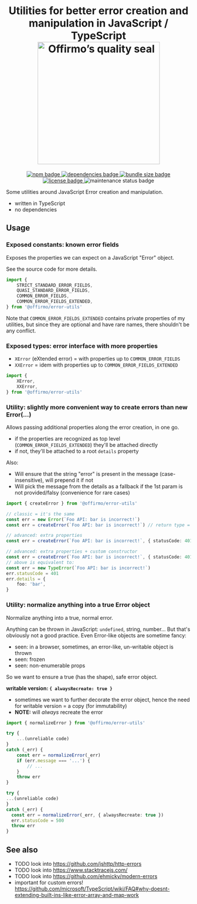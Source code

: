 
<h1 align="center">
	Utilities for better error creation and manipulation in JavaScript / TypeScript<br>
	<a href="https://www.offirmo.net/offirmo-monorepo/0-doc/modules-directory/index.html">
		<img src="https://www.offirmo.net/offirmo-monorepo/public/offirmos_quality_seal.png" alt="Offirmo’s quality seal" width="333">
	</a>
</h1>

<p align="center">
	<a alt="npm package page"
	  href="https://www.npmjs.com/package/@offirmo/error-utils">
		<img alt="npm badge"
		  src="https://img.shields.io/npm/v/@offirmo/error-utils.svg">
	</a>
	<a alt="dependencies analysis"
	  href="https://david-dm.org/offirmo/offirmo-monorepo?path=stack--current%2F2-foundation%2Ferror-utils">
		<img alt="dependencies badge"
		  src="https://img.shields.io/david/offirmo/offirmo-monorepo.svg?path=stack--current%2F2-foundation%2Ferror-utils">
	</a>
	<a alt="bundle size evaluation"
	  href="https://bundlephobia.com/result?p=@offirmo/error-utils">
		<img alt="bundle size badge"
		  src="https://img.shields.io/bundlephobia/minzip/@offirmo/error-utils.svg">
	</a>
	<a alt="license"
	  href="https://unlicense.org/">
		<img alt="license badge"
		  src="https://img.shields.io/badge/license-public_domain-brightgreen.svg">
	</a>
	<img alt="maintenance status badge"
	  src="https://img.shields.io/maintenance/yes/2024.svg">
</p>

Some utilities around JavaScript Error creation and manipulation.
* written in TypeScript
* no dependencies

## Usage

### Exposed constants: known error fields

Exposes the properties we can expect on a JavaScript "Error" object.

See the source code for more details.

```typescript
import {
	STRICT_STANDARD_ERROR_FIELDS,
	QUASI_STANDARD_ERROR_FIELDS,
	COMMON_ERROR_FIELDS,
	COMMON_ERROR_FIELDS_EXTENDED,
} from '@offirmo/error-utils'
```

Note that `COMMON_ERROR_FIELDS_EXTENDED` contains private properties of my utilities,
but since they are optional and have rare names, there shouldn't be any conflict.

### Exposed types: error interface with more properties

* `XError` (eXtended error) = with properties up to `COMMON_ERROR_FIELDS`
* `XXError` = idem with properties up to `COMMON_ERROR_FIELDS_EXTENDED`

```typescript
import {
	XError,
	XXError,
} from '@offirmo/error-utils'
```

### Utility: slightly more convenient way to create errors than new Error(…)

Allows passing additional properties along the error creation, in one go.
* if the properties are recognized as top level (`COMMON_ERROR_FIELDS_EXTENDED`) they'll be attached directly
* if not, they'll be attached to a root `details` property

Also:
* Will ensure that the string "error" is present in the message (case-insensitive), will prepend it if not
* Will pick the message from the details as a fallback if the 1st param is not provided/falsy (convenience for rare cases)

```typescript
import { createError } from '@offirmo/error-utils'

// classic = it's the same
const err = new Error(`Foo API: bar is incorrect!`)
const err = createError(`Foo API: bar is incorrect!`) // return type = XXError

// advanced: extra properties
const err = createError(`Foo API: bar is incorrect!`, { statusCode: 401, foo: 'bar' })

// advanced: extra properties + custom constructor
const err = createError(`Foo API: bar is incorrect!`, { statusCode: 401, foo: 'bar' }, TypeError)
// above is equivalent to:
const err = new TypeError(`Foo API: bar is incorrect!`)
err.statusCode = 401
err.details = {
	foo: 'bar',
}
```

### Utility: normalize anything into a true Error object

Normalize anything into a true, normal error.

Anything can be thrown in JavaScript: `undefined`, string, number...
But that's obviously not a good practice.
Even Error-like objects are sometime fancy:
- seen: in a browser, sometimes, an error-like, un-writable object is thrown
- seen: frozen
- seen: non-enumerable props

So we want to ensure a true (has the shape), safe error object.

**writable version: `{ alwaysRecreate: true }`**
- sometimes we want to further decorate the error object, hence the need for writable version = a copy (for immutability)
- **NOTE:** will *always* recreate the error


```typescript
import { normalizeError } from '@offirmo/error-utils'

try {
	...(unreliable code)
}
catch (_err) {
	const err = normalizeError(_err)
	if (err.message === '...') {
		// ...
	}
	throw err
}

try {
...(unreliable code)
}
catch (_err) {
  const err = normalizeError(_err, { alwaysRecreate: true })
  err.statusCode = 500
  throw err
}
```


## See also
* TODO look into https://github.com/jshttp/http-errors
* TODO look into https://www.stacktracejs.com/
* TODO look into https://github.com/ehmicky/modern-errors
* important for custom errors! https://github.com/microsoft/TypeScript/wiki/FAQ#why-doesnt-extending-built-ins-like-error-array-and-map-work

